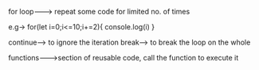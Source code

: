 for loop---> repeat some code for limited no. of times

e.g-> for(let i=0;i<=10;i+=2){
		console.log(i)
	}

continue--> to ignore the iteration
break--> to break the loop on the whole

functions--->section of reusable code, call the function to execute it
